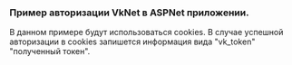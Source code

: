 ### Пример авторизации VkNet в ASPNet приложении.
В данном примере будут использоваться cookies. В случае успешной авторизации в cookies запишется информация вида "vk_token" "полученный токен".
